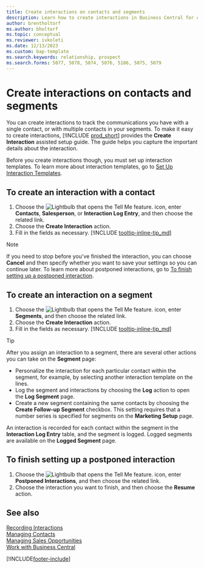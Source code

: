 ```yaml
---
title: Create interactions on contacts and segments
description: Learn how to create interactions in Business Central for communication that you have with your contacts and segments.
author: brentholtorf
ms.author: bholtorf
ms.topic: conceptual
ms.reviewer: ivkoleti
ms.date: 12/13/2023
ms.custom: bap-template
ms.search.keywords: relationship, prospect
ms.search.forms: 5077, 5078, 5074, 5076, 5186, 5075, 5079
---
```

# Create interactions on contacts and segments

You can create interactions to track the communications you have with a single contact, or with multiple contacts in your segments. To make it easy to create interactions, [!INCLUDE [prod_short](includes/prod_short.md)] provides the **Create Interaction** assisted setup guide. The guide helps you capture the important details about the interaction.

Before you create interactions though, you must set up interaction templates. To learn more about interaction templates, go to [Set Up Interaction Templates](marketing-interactions.md).

## To create an interaction with a contact

1. Choose the ![Lightbulb that opens the Tell Me feature.](media/ui-search/search_small.png "Tell me what you want to do") icon, enter **Contacts**, **Salesperson**, or **Interaction Log Entry**, and then choose the related link.
2. Choose the **Create Interaction** action.
3. Fill in the fields as necessary. [!INCLUDE [tooltip-inline-tip_md](includes/tooltip-inline-tip_md.md)]

> [!NOTE]  
> If you need to stop before you've finished the interaction, you can choose **Cancel** and then specify whether you want to save your settings so you can continue later. To learn more about postponed interactions, go to [To finish setting up a postponed interaction](#to-finish-setting-up-a-postponed-interaction).

## To create an interaction on a segment

1. Choose the ![Lightbulb that opens the Tell Me feature.](media/ui-search/search_small.png "Tell me what you want to do") icon, enter **Segments**, and then choose the related link.
2. Choose the **Create Interaction** action.
3. Fill in the fields as necessary. [!INCLUDE [tooltip-inline-tip_md](includes/tooltip-inline-tip_md.md)]

> [!TIP]
> After you assign an interaction to a segment, there are several other actions you can take on the **Segment** page:
>
> * Personalize the interaction for each particular contact within the segment, for example, by selecting another interaction template on the lines.  
>* Log the segment and interactions by choosing the **Log** action to open the **Log Segment** page.
> * Create a new segment containing the same contacts by choosing the **Create Follow-up Segment** checkbox. This setting requires that a number series is specified for segments on the **Marketing Setup** page.

An interaction is recorded for each contact within the segment in the **Interaction Log Entry** table, and the segment is logged. Logged segments are available on the **Logged Segment** page.

## To finish setting up a postponed interaction

1. Choose the ![Lightbulb that opens the Tell Me feature.](media/ui-search/search_small.png "Tell me what you want to do") icon, enter **Postponed Interactions**, and then choose the related link.
2. Choose the interaction you want to finish, and then choose the **Resume** action.

## See also

[Recording Interactions](marketing-interactions.md)  
[Managing Contacts](marketing-contacts.md)  
[Managing Sales Opportunities](marketing-manage-sales-opportunities.md)  
[Work with Business Central](ui-work-product.md)

[!INCLUDE[footer-include](includes/footer-banner.md)]